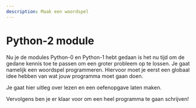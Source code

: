 ```yaml
---
description: Maak een woordspel
---
```


# Python-2 module

Nu je de modules Python-0 en Python-1 hebt gedaan is het nu tijd om de gedane kennis toe te passen om een groter probleem op te lossen. Je gaat namelijk een woordspel programmeren. Hiervoor moet je eerst een globaal idee hebben van wat jouw programma moet gaan doen.

Je gaat hier uitleg over lezen en een oefenopgave laten maken.&#x20;

Vervolgens ben je er klaar voor om een heel programma te gaan schrijven!
